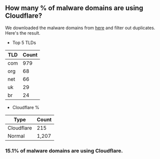 ## How many % of malware domains are using Cloudflare?


We downloaded the malware domains from [here](https://urlhaus.abuse.ch) and filter out duplicates.
Here's the result.


[//]: # (start replacement)


- Top 5 TLDs

| TLD | Count |
| --- | --- |
| com | 979 |
| org | 68 |
| net | 66 |
| uk | 29 |
| br | 24 |


- Cloudflare %

| Type | Count |
| --- | --- |
| Cloudflare | 215 |
| Normal | 1,207 |


### 15.1% of malware domains are using Cloudflare.